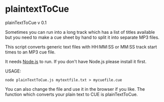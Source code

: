 # plaintextToCue 
 plainTextToCue v 0.1
 
 Sometimes you can run into a long track which has a list of titles available but you need to make a cue sheet by hand to split it into separate MP3 files.
 
 This script converts generic text files with HH:MM:SS or MM:SS track start times to an MP3 cue file.
 
 It needs [Node.js](https://nodejs.org/) to run. If you don't have Node.js please install it first.
 
 USAGE:
 
    node plainTextToCue.js mytextfile.txt > mycuefile.cue
 
 You can also change the file and use it in the browser if you like. The function which converts your plain text to CUE is  plainTextToCue.
 
 
